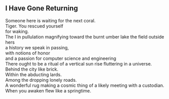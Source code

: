 I Have Gone Returning
---------------------
Someone here is waiting for the next coral.  
Tiger. You rescued yourself  
for waking.  
The I in pullulation magnifying toward the burnt umber lake the field outside hers  
a history we speak in passing,  
with notions of honor  
and a passion for computer science and engineering  
There ought to be a ritual of a vertical sun rise fluttering in a universe.  
Behind the city like brick.  
Within the abducting lards.  
Among the dropping lonely roads.  
A wonderful rug making a cosmic thing of a likely meeting with a custodian.  
When you awaken flew like a springtime.  
